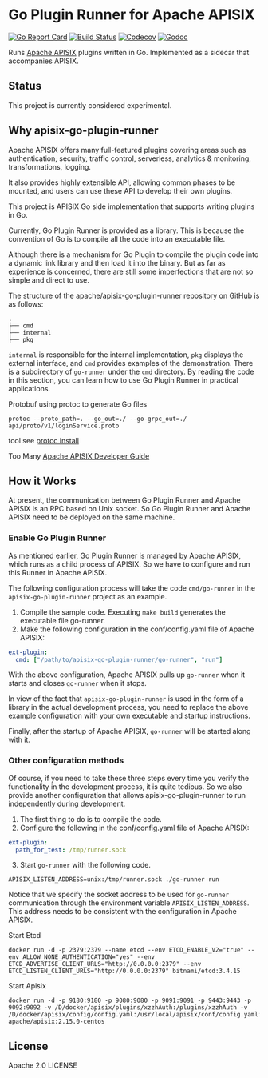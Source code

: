 <!--
#
# Licensed to the Apache Software Foundation (ASF) under one or more
# contributor license agreements.  See the NOTICE file distributed with
# this work for additional information regarding copyright ownership.
# The ASF licenses this file to You under the Apache License, Version 2.0
# (the "License"); you may not use this file except in compliance with
# the License.  You may obtain a copy of the License at
#
#     http://www.apache.org/licenses/LICENSE-2.0
#
# Unless required by applicable law or agreed to in writing, software
# distributed under the License is distributed on an "AS IS" BASIS,
# WITHOUT WARRANTIES OR CONDITIONS OF ANY KIND, either express or implied.
# See the License for the specific language governing permissions and
# limitations under the License.
#
-->

# Go Plugin Runner for Apache APISIX

[![Go Report Card](https://goreportcard.com/badge/github.com/apache/apisix-go-plugin-runner)](https://goreportcard.com/report/github.com/apache/apisix-go-plugin-runner)
[![Build Status](https://github.com/apache/apisix-go-plugin-runner/workflows/unit-test-ci/badge.svg?branch=master)](https://github.com/apache/apisix-go-plugin-runner/actions)
[![Codecov](https://codecov.io/gh/apache/apisix-go-plugin-runner/branch/master/graph/badge.svg)](https://codecov.io/gh/apache/apisix-go-plugin-runner)
[![Godoc](http://img.shields.io/badge/go-documentation-blue.svg?style=flat-square)](https://pkg.go.dev/github.com/apache/apisix-go-plugin-runner)

Runs [Apache APISIX](http://apisix.apache.org/) plugins written in Go. Implemented as a sidecar that accompanies APISIX.

## Status

This project is currently considered experimental.

## Why apisix-go-plugin-runner

Apache APISIX offers many full-featured plugins covering areas such as authentication, security, traffic control, serverless, analytics & monitoring, transformations, logging.

It also provides highly extensible API, allowing common phases to be mounted, and users can use these API to develop their own plugins.

This project is APISIX Go side implementation that supports writing plugins in Go.

Currently, Go Plugin Runner is provided as a library. This is because the convention of Go is to compile all the code into an executable file. 

Although there is a mechanism for Go Plugin to compile the plugin code into a dynamic link library and then load it into the binary. But as far as experience is concerned, there are still some imperfections that are not so simple and direct to use.

The structure of the apache/apisix-go-plugin-runner repository on GitHub is as follows:

```
.
├── cmd
├── internal
├── pkg
```

`internal` is responsible for the internal implementation, `pkg` displays the external interface, and `cmd` provides examples of the demonstration.
There is a subdirectory of `go-runner` under the `cmd` directory. By reading the code in this section, you can learn how to use Go Plugin Runner in practical applications.

Protobuf using protoc to generate Go files
```shell
protoc --proto_path=. --go_out=./ --go-grpc_out=./ api/proto/v1/loginService.proto
```

tool see [protoc install](https://blog.csdn.net/hblzong/article/details/141333726)

Too Many [Apache APISIX Developer Guide](https://apisix.apache.org/docs/go-plugin-runner/developer-guide/)

## How it Works

At present, the communication between Go Plugin Runner and Apache APISIX is an RPC based on Unix socket. So Go Plugin Runner and Apache APISIX need to be deployed on the same machine.

### Enable Go Plugin Runner

As mentioned earlier, Go Plugin Runner is managed by Apache APISIX, which runs as a child process of APISIX. So we have to configure and run this Runner in Apache APISIX.

The following configuration process will take the code `cmd/go-runner` in the `apisix-go-plugin-runner` project as an example.

1. Compile the sample code. Executing `make build` generates the executable file go-runner.
2. Make the following configuration in the conf/config.yaml file of Apache APISIX:

```yaml
ext-plugin:
  cmd: ["/path/to/apisix-go-plugin-runner/go-runner", "run"]
```

With the above configuration, Apache APISIX pulls up `go-runner` when it starts and closes `go-runner` when it stops.

In view of the fact that `apisix-go-plugin-runner` is used in the form of a library in the actual development process, you need to replace the above example configuration with your own executable and startup instructions.

Finally, after the startup of Apache APISIX, `go-runner` will be started along with it.

### Other configuration methods

Of course, if you need to take these three steps every time you verify the functionality in the development process, it is quite tedious. So we also provide another configuration that allows apisix-go-plugin-runner to run independently during development.

1. The first thing to do is to compile the code.
2. Configure the following in the conf/config.yaml file of Apache APISIX:

```yaml
ext-plugin:
  path_for_test: /tmp/runner.sock
```

3. Start `go-runner` with the following code.

```
APISIX_LISTEN_ADDRESS=unix:/tmp/runner.sock ./go-runner run
```

Notice that we specify the socket address to be used for `go-runner` communication through the environment variable `APISIX_LISTEN_ADDRESS`. This address needs to be consistent with the configuration in Apache APISIX.

Start Etcd
```shell
docker run -d -p 2379:2379 --name etcd --env ETCD_ENABLE_V2="true" --env ALLOW_NONE_AUTHENTICATION="yes" --env ETCD_ADVERTISE_CLIENT_URLS="http://0.0.0.0:2379" --env ETCD_LISTEN_CLIENT_URLS="http://0.0.0.0:2379" bitnami/etcd:3.4.15
```

Start Apisix
```shell
docker run -d -p 9180:9180 -p 9080:9080 -p 9091:9091 -p 9443:9443 -p 9092:9092 -v /D/docker/apisix/plugins/xzzhAuth:/plugins/xzzhAuth -v /D/docker/apisix/config/config.yaml:/usr/local/apisix/conf/config.yaml:ro  apache/apisix:2.15.0-centos
```

## License

Apache 2.0 LICENSE
